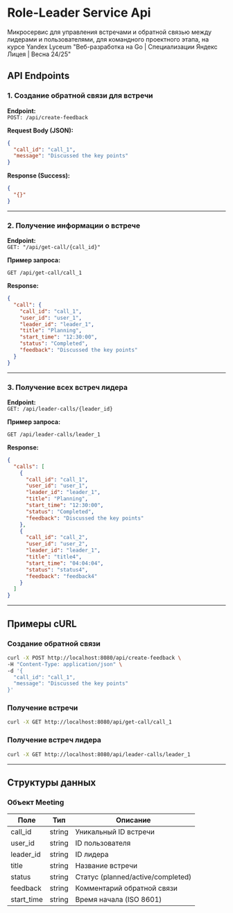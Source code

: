 # Role-Leader Service Api
Микросервис для управления встречами и обратной связью между лидерами и пользователями, для командного проектного этапа, на курсе Yandex Lyceum "Веб-разработка на Go | Специализации Яндекс Лицея | Весна 24/25"

## API Endpoints

### 1. Создание обратной связи для встречи

**Endpoint:**  
`POST: /api/create-feedback`

**Request Body (JSON):**

```json
{
  "call_id": "call_1",
  "message": "Discussed the key points"
}
```

**Response (Success):**

```json
{
  "{}"
}
```

---

### 2. Получение информации о встрече

**Endpoint:**  
`GET: "/api/get-call/{call_id}"`

**Пример запроса:**

```
GET /api/get-call/call_1
```

**Response:**

```json
{
  "call": {
    "call_id": "call_1",
    "user_id": "user_1",
    "leader_id": "leader_1",
    "title": "Planning",
    "start_time": "12:30:00",
    "status": "Completed",
    "feedback": "Discussed the key points"
  }
}
```

---

### 3. Получение всех встреч лидера

**Endpoint:**  
`GET: /api/leader-calls/{leader_id}`

**Пример запроса:**

```
GET /api/leader-calls/leader_1
```

**Response:**

```json
{
  "calls": [
    {
      "call_id": "call_1",
      "user_id": "user_1",
      "leader_id": "leader_1",
      "title": "Planning",
      "start_time": "12:30:00",
      "status": "Completed",
      "feedback": "Discussed the key points"
    },
    {
      "call_id": "call_2",
      "user_id": "user_2",
      "leader_id": "leader_1",
      "title": "title4",
      "start_time": "04:04:04",
      "status": "status4",
      "feedback": "feedback4"
    }
  ]
}
```

---

## Примеры cURL

### Создание обратной связи

```bash
curl -X POST http://localhost:8080/api/create-feedback \
-H "Content-Type: application/json" \
-d '{
  "call_id": "call_1",
  "message": "Discussed the key points"
}'
```

### Получение встречи

```bash
curl -X GET http://localhost:8080/api/get-call/call_1 
```

### Получение встреч лидера

```bash
curl -X GET http://localhost:8080/api/leader-calls/leader_1 
```

---

## Структуры данных

### Объект Meeting

| Поле       | Тип    | Описание                          |
|------------| ------ | --------------------------------- |
| call_id    | string | Уникальный ID встречи             |
| user_id    | string | ID пользователя                   |
| leader_id  | string | ID лидера                         |
| title      | string | Название встречи                  |
| status     | string | Статус (planned/active/completed) |
| feedback   | string | Комментарий обратной связи        |
| start_time | string | Время начала (ISO 8601)           |

